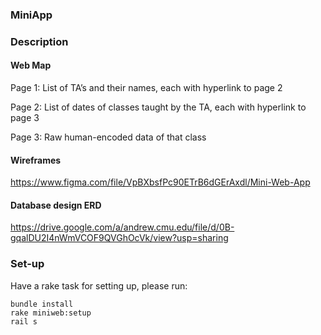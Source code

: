 ### MiniApp

### Description
#### Web Map
Page 1: List of TA’s and their names, each with hyperlink to page 2

Page 2: List of dates of classes taught by the TA, each with hyperlink to page 3

Page 3: Raw human-encoded data of that class


#### Wireframes
https://www.figma.com/file/VpBXbsfPc90ETrB6dGErAxdl/Mini-Web-App

#### Database design ERD
https://drive.google.com/a/andrew.cmu.edu/file/d/0B-gqalDU2I4nWmVCOF9QVGhOcVk/view?usp=sharing

### Set-up
Have a rake task for setting up, please run:

```
bundle install
rake miniweb:setup
rail s
```
